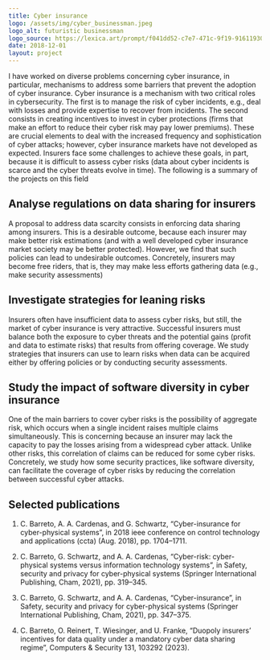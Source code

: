 ```yaml
---
title: Cyber insurance
logo: /assets/img/cyber_businessman.jpeg
logo_alt: futuristic businessman
logo_source: https://lexica.art/prompt/f041dd52-c7e7-471c-9f19-91611930fb9a
date: 2018-12-01
layout: project
---
```


I have worked on diverse problems concerning cyber insurance, in particular, mechanisms
to address some barriers that prevent the adoption of cyber insurance. Cyber insurance is a
mechanism with two critical roles in cybersecurity. The first is to manage the risk of cyber
incidents, e.g., deal with losses and provide expertise to recover from incidents. The second
consists in creating incentives to invest in cyber protections (firms that make an effort to
reduce their cyber risk may pay lower premiums). These are crucial elements to deal with the
increased frequency and sophistication of cyber attacks; however, cyber insurance markets
have not developed as expected. Insurers face some challenges to achieve these goals, in
part, because it is difficult to assess cyber risks (data about cyber incidents is scarce and
the cyber threats evolve in time). The following is a summary of the projects on this field


## Analyse regulations on data sharing for insurers

A proposal to address data scarcity consists in enforcing data sharing among insurers. This
is a desirable outcome, because each insurer may make better risk estimations (and with a
well developed cyber insurance market society may be better protected). However, we find
that such policies can lead to undesirable outcomes. Concretely, insurers may become free
riders, that is, they may make less efforts gathering data (e.g., make security assessments)

## Investigate strategies for leaning risks

Insurers often have insufficient data to assess cyber risks, but still, the market of cyber
insurance is very attractive. Successful insurers must balance both the exposure to cyber
threats and the potential gains (profit and data to estimate risks) that results from offering
coverage. We study strategies that insurers can use to learn risks when data can be acquired
either by offering policies or by conducting security assessments.

## Study the impact of software diversity in cyber insurance

One of the main barriers to cover cyber risks is the possibility of aggregate risk, which
occurs when a single incident raises multiple claims simultaneously. This is concerning
because an insurer may lack the capacity to pay the losses arising from a widespread cyber
attack. Unlike other risks, this correlation of claims can be reduced for some cyber risks.
Concretely, we study how some security practices, like software diversity, can facilitate the
coverage of cyber risks by reducing the correlation between successful cyber attacks.


## Selected publications

1. C. Barreto, A. A. Cardenas, and G. Schwartz, “Cyber-insurance for cyber-physical systems”, in 2018 ieee conference on control technology and applications (ccta) (Aug. 2018),
pp. 1704–1711.

2. C. Barreto, G. Schwartz, and A. A. Cardenas, “Cyber-risk: cyber-physical systems versus
information technology systems”, in Safety, security and privacy for cyber-physical systems
(Springer International Publishing, Cham, 2021), pp. 319–345.

3. C. Barreto, G. Schwartz, and A. A. Cardenas, “Cyber-insurance”, in Safety, security and
privacy for cyber-physical systems (Springer International Publishing, Cham, 2021), pp. 347–375.

4. C. Barreto, O. Reinert, T. Wiesinger, and U. Franke, “Duopoly insurers’ incentives for data
quality under a mandatory cyber data sharing regime”, Computers & Security 131, 103292
(2023).

